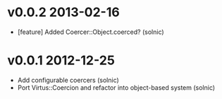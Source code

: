 # v0.0.2 2013-02-16

* [feature] Added Coercer::Object.coerced? (solnic)

# v0.0.1 2012-12-25

* Add configurable coercers (solnic)
* Port Virtus::Coercion and refactor into object-based system (solnic)
